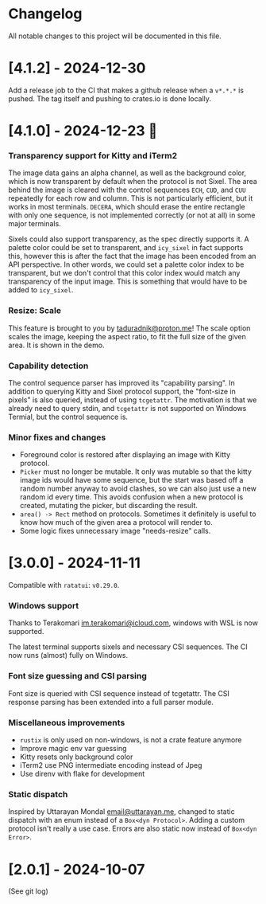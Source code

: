 # Changelog

All notable changes to this project will be documented in this file.

# [4.1.2] - 2024-12-30

Add a release job to the CI that makes a github release when a `v*.*.*` is pushed.
The tag itself and pushing to crates.io is done locally.

# [4.1.0] - 2024-12-23 🎄

### Transparency support for Kitty and iTerm2

The image data gains an alpha channel, as well as the background color, which is now transparent by default when the protocol is not Sixel.
The area behind the image is cleared with the control sequences `ECH`, `CUD`, and `CUU` repeatedly for each row and column.
This is not particularly efficient, but it works in most terminals.
`DECERA`, which should erase the entire rectangle with only one sequence, is not implemented correctly (or not at all) in some major terminals.

Sixels could also support transparency, as the spec directly supports it.
A palette color could be set to transparent, and `icy_sixel` in fact supports this, however this is after the fact that the image has been encoded from an API perspective.
In other words, we could set a palette color index to be transparent, but we don't control that this color index would match any transparency of the input image.
This is something that would have to be added to `icy_sixel`.

### Resize: Scale

This feature is brought to you by <taduradnik@proton.me>!
The scale option scales the image, keeping the aspect ratio, to fit the full size of the given area.
It is shown in the demo.

### Capability detection

The control sequence parser has improved its "capability parsing".
In addition to querying Kitty and Sixel protocol support, the "font-size in pixels" is also queried, instead of using `tcgetattr`.
The motivation is that we already need to query stdin, and `tcgetattr` is not supported on Windows Termial, but the control sequence is.

### Minor fixes and changes

- Foreground color is restored after displaying an image with Kitty protocol.
- `Picker` must no longer be mutable.
  It only was mutable so that the kitty image ids would have some sequence, but the start was based off a random number anyway to avoid clashes, so we can also just use a new random id every time.
  This avoids confusion when a new protocol is created, mutating the picker, but discarding the result.
- `area() -> Rect` method on protocols.
  Sometimes it definitely is useful to know how much of the given area a protocol will render to.
- Some logic fixes unnecessary image "needs-resize" calls.

# [3.0.0] - 2024-11-11

Compatible with `ratatui`: `v0.29.0`.

### Windows support

Thanks to Terakomari <im.terakomari@icloud.com>, windows with WSL is now supported.

The latest terminal supports sixels and necessary CSI sequences.
The CI now runs (almost) fully on Windows.

### Font size guessing and CSI parsing

Font size is queried with CSI sequence instead of tcgetattr.
The CSI response parsing has been extended into a full parser module.

### Miscellaneous improvements

- `rustix` is only used on non-windows, is not a crate feature anymore
- Improve magic env var guessing
- Kitty resets only background color
- iTerm2 use PNG intermediate encoding instead of Jpeg
- Use direnv with flake for development

### Static dispatch

Inspired by Uttarayan Mondal <email@uttarayan.me>, changed to static dispatch with an enum instead of a `Box<dyn Protocol>`.
Adding a custom protocol isn't really a use case. Errors are also static now instead of `Box<dyn Error>`.

# [2.0.1] - 2024-10-07

(See git log)
